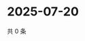 # 2025-07-20

共 0 条

<!-- BEGIN ZHIHUQUESTIONS -->
<!-- 最后更新时间 Sun Jul 20 2025 05:10:32 GMT+0800 (China Standard Time) -->

<!-- END ZHIHUQUESTIONS -->
